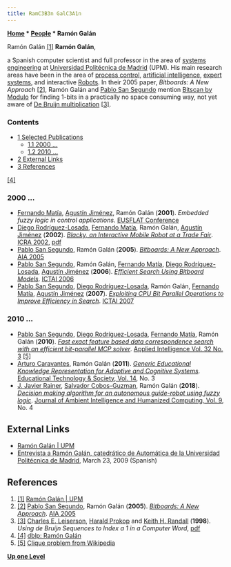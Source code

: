 ```yaml
---
title: RamC3B3n GalC3A1n
---
```

**[Home](Home "Home") \* [People](People "People") \* Ramón Galán**



 [](File:Ramon_Galan.jpg) Ramón Galán <a id="cite-note-1" href="#cite-ref-1">[1]</a> 
**Ramón Galán**,  

a Spanish computer scientist and full professor in the area of [systems engineering](https://en.wikipedia.org/wiki/Systems_engineering) at [Universidad Politécnica de Madrid](Technical_University_of_Madrid "Technical University of Madrid") (UPM). 
His main research areas have been in the area of [process control](https://en.wikipedia.org/wiki/Process_control), [artificial intelligence](Artificial_Intelligence "Artificial Intelligence"), [expert systems](https://en.wikipedia.org/wiki/Expert_system), and interactive [Robots](Robots "Robots"). 
In their 2005 paper, *Bitboards: A New Approach* <a id="cite-note-2" href="#cite-ref-2">[2]</a>, Ramón Galán and [Pablo San Segundo](Pablo_San_Segundo "Pablo San Segundo") mention [Bitscan by Modulo](BitScan#BitscanByModulo "BitScan") for finding 1-bits in a practically no space consuming way, not yet aware of [De Bruijn multiplication](BitScan#DeBruijnMultiplation "BitScan") <a id="cite-note-3" href="#cite-ref-3">[3]</a>. 



### Contents


* [1 Selected Publications](#selected-publications)
	+ [1.1 2000 ...](#2000-...)
	+ [1.2 2010 ...](#2010-...)
* [2 External Links](#external-links)
* [3 References](#references)






<a id="cite-note-4" href="#cite-ref-4">[4]</a>



### 2000 ...


* [Fernando Matía](Fernando_Mat%C3%ADa "Fernando Matía"), [Agustín Jiménez](Agust%C3%ADn_Jim%C3%A9nez "Agustín Jiménez"), Ramón Galán (**2001**). *Embedded fuzzy logic in control applications*. [EUSFLAT Conference](https://dblp.uni-trier.de/db/conf/eusflat/eusflat2001.html)
* [Diego Rodríguez-Losada](Diego_Rodr%C3%ADguez-Losada "Diego Rodríguez-Losada"), [Fernando Matía](Fernando_Mat%C3%ADa "Fernando Matía"), Ramón Galán, [Agustín Jiménez](Agust%C3%ADn_Jim%C3%A9nez "Agustín Jiménez") (**2002**). *[Blacky, an Interactive Mobile Robot at a Trade Fair](https://ieeexplore.ieee.org/document/1014341)*. [ICRA 2002](https://dblp.uni-trier.de/db/conf/icra/icra2002.html), [pdf](https://www.ics.forth.gr/webfair/papers/icra2002.pdf)
* [Pablo San Segundo](Pablo_San_Segundo "Pablo San Segundo"), Ramón Galán (**2005**). *[Bitboards: A New Approach](http://www.actapress.com/Abstract.aspx?paperId=18953)*. [AIA 2005](https://dblp.uni-trier.de/db/conf/aia/aia2005.html)
* [Pablo San Segundo](Pablo_San_Segundo "Pablo San Segundo"), Ramón Galán, [Fernando Matía](Fernando_Mat%C3%ADa "Fernando Matía"), [Diego Rodríguez-Losada](Diego_Rodr%C3%ADguez-Losada "Diego Rodríguez-Losada"), [Agustín Jiménez](Agust%C3%ADn_Jim%C3%A9nez "Agustín Jiménez") (**2006**). *[Efficient Search Using Bitboard Models](https://ieeexplore.ieee.org/document/4031890)*. [ICTAI 2006](https://dblp.uni-trier.de/db/conf/ictai/ictai2006.html)
* [Pablo San Segundo](Pablo_San_Segundo "Pablo San Segundo"), [Diego Rodríguez-Losada](Diego_Rodr%C3%ADguez-Losada "Diego Rodríguez-Losada"), Ramón Galán, [Fernando Matía](Fernando_Mat%C3%ADa "Fernando Matía"), [Agustín Jiménez](Agust%C3%ADn_Jim%C3%A9nez "Agustín Jiménez") (**2007**). *[Exploiting CPU Bit Parallel Operations to Improve Efficiency in Search](https://ieeexplore.ieee.org/document/4410262)*. [ICTAI 2007](https://dblp.uni-trier.de/db/conf/ictai/ictai2007-1.html)


### 2010 ...


* [Pablo San Segundo](Pablo_San_Segundo "Pablo San Segundo"), [Diego Rodríguez-Losada](Diego_Rodr%C3%ADguez-Losada "Diego Rodríguez-Losada"), [Fernando Matía](Fernando_Mat%C3%ADa "Fernando Matía"), Ramón Galán (**2010**). *[Fast exact feature based data correspondence search with an efficient bit-parallel MCP solver](https://dl.acm.org/citation.cfm?id=1824946&dl)*. [Applied Intelligence Vol. 32 No. 3](https://dblp.uni-trier.de/db/journals/apin/apin32.html) <a id="cite-note-5" href="#cite-ref-5">[5]</a>
* [Arturo Caravantes](https://dblp.uni-trier.de/pers/hd/c/Caravantes:Arturo), Ramón Galán (**2011**). *[Generic Educational Knowledge Representation for Adaptive and Cognitive Systems](https://www.semanticscholar.org/paper/Generic-Educational-Knowledge-Representation-for-Caravantes-Gal%C3%A1n/84d98426214308ae9a9e3b7d02d7f11c824fddca)*. [Educational Technology & Society, Vol. 14](https://dblp.uni-trier.de/db/journals/ets/ets14.html), No. 3
* [J. Javier Rainer](https://dblp.uni-trier.de/pers/hd/r/Rainer:J=_Javier), [Salvador Cobos-Guzman](https://dblp.uni-trier.de/pers/hd/c/Cobos:Salvador), Ramón Galán (**2018**). *[Decision making algorithm for an autonomous guide-robot using fuzzy logic](https://link.springer.com/article/10.1007/s12652-017-0651-9)*. [Journal of Ambient Intelligence and Humanized Computing, Vol. 9](https://dblp.uni-trier.de/db/journals/jaihc/jaihc9.html), No. 4


## External Links


* [Ramón Galán | UPM](https://www.researchgate.net/profile/Ramon_Galan)
* [Entrevista a Ramón Galán, catedrático de Automática de la Universidad Politécnica de Madrid](http://www.interempresas.net/Componentes_Mecanicos/Articulos/29911-Entrevista-a-Ramon-Galan-catedratico-de-Automatica-de-Universidad-Politecnica-de-Madrid.html), March 23, 2009 (Spanish)


## References


1. <a id="cite-ref-1" href="#cite-note-1">[1]</a> [Ramón Galán | UPM](https://www.researchgate.net/profile/Ramon_Galan)
2. <a id="cite-ref-2" href="#cite-note-2">[2]</a> [Pablo San Segundo](Pablo_San_Segundo "Pablo San Segundo"), Ramón Galán (**2005**). *[Bitboards: A New Approach](http://www.actapress.com/Abstract.aspx?paperId=18953)*. [AIA 2005](http://www.informatik.uni-trier.de/~ley/db/conf/aia/aia2005.html#SegundoG05)
3. <a id="cite-ref-3" href="#cite-note-3">[3]</a> [Charles E. Leiserson](Charles_Leiserson "Charles Leiserson"), [Harald Prokop](Harald_Prokop "Harald Prokop") and [Keith H. Randall](Keith_H._Randall "Keith H. Randall") (**1998**). *Using de Bruijn Sequences to Index a 1 in a Computer Word*, [pdf](http://supertech.csail.mit.edu/papers/debruijn.pdf)
4. <a id="cite-ref-4" href="#cite-note-4">[4]</a> [dblp: Ramón Galán](https://dblp.uni-trier.de/pers/hd/g/Gal=aacute=n:Ram=oacute=n)
5. <a id="cite-ref-5" href="#cite-note-5">[5]</a> [Clique problem from Wikipedia](https://en.wikipedia.org/wiki/Clique_problem)

**[Up one Level](People "People")**







 
